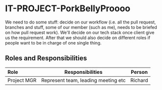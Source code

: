 # IT-PROJECT-PorkBellyProooo

We need to do some stuff:
decide on our workflow (i.e. all the pull request, branches and stuff, some of our member (such as me), needs to be briefed on how pull request work).
We'll decide on our tech stack once client give us the requirement.
After that we should also decide on different roles if people want to be in charge of one single thing.

## Roles and Responsibilities

|Role|Responsibilities|Person|
|:-|-|-|
|Project MGR|Represent team, leading meeting etc|Richard|
